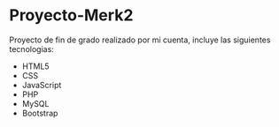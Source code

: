# Proyecto-Merk2

Proyecto de fin de grado realizado por mi cuenta, incluye las siguientes tecnologias:
<ul>
  <li>HTML5</li>
  <li>CSS</li>
  <li>JavaScript</li>
  <li>PHP</li>
  <li>MySQL</li>
  <li>Bootstrap</li>
</ul>
